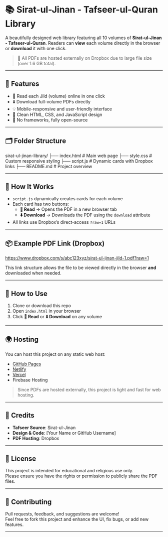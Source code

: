 # 📚 Sirat-ul-Jinan - Tafseer-ul-Quran Library

A beautifully designed web library featuring all 10 volumes of **Sirat-ul-Jinan - Tafseer-ul-Quran**. Readers can **view** each volume directly in the browser or **download** it with one click.

> 🔗 All PDFs are hosted externally on Dropbox due to large file size (over 1.6 GB total).

---

## 🌟 Features

- 📖 Read each Jild (volume) online in one click
- ⬇️ Download full-volume PDFs directly
- 💡 Mobile-responsive and user-friendly interface
- 🎨 Clean HTML, CSS, and JavaScript design
- 🚀 No frameworks, fully open-source

---

## 🗂️ Folder Structure

sirat-ul-jinan-library/
├── index.html # Main web page
├── style.css # Custom responsive styling
├── script.js # Dynamic cards with Dropbox links
├── README.md # Project overview

---

## 🧩 How It Works

- `script.js` dynamically creates cards for each volume
- Each card has two buttons:
  - **📖 Read** → Opens the PDF in a new browser tab
  - **⬇️ Download** → Downloads the PDF using the `download` attribute
- All links use Dropbox’s direct-access `?raw=1` URLs

---

## 📦 Example PDF Link (Dropbox)

https://www.dropbox.com/s/abc123xyz/sirat-ul-jinan-jild-1.pdf?raw=1

This link structure allows the file to be viewed directly in the browser **and** downloaded when needed.

---

## 🚀 How to Use

1. Clone or download this repo
2. Open `index.html` in your browser
3. Click **📖 Read** or **⬇️ Download** on any volume

---

## 🌍 Hosting

You can host this project on any static web host:

- [GitHub Pages](https://pages.github.com/)
- [Netlify](https://www.netlify.com/)
- [Vercel](https://vercel.com/)
- Firebase Hosting

> Since PDFs are hosted externally, this project is light and fast for web hosting.

---

## 🙏 Credits

- **Tafseer Source**: Sirat-ul-Jinan
- **Design & Code**: [Your Name or GitHub Username]
- **PDF Hosting**: Dropbox

---

## 📜 License

This project is intended for educational and religious use only.  
Please ensure you have the rights or permission to publicly share the PDF files.

---

## 🤝 Contributing

Pull requests, feedback, and suggestions are welcome!  
Feel free to fork this project and enhance the UI, fix bugs, or add new features.

---
